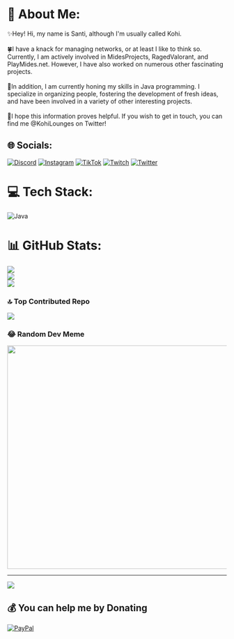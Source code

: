 # 💫 About Me:
✨Hey! Hi, my name is Santi, although I'm usually called Kohi.<br><br>🍀I have a knack for managing networks, or at least I like to think so. Currently, I am actively involved in MidesProjects, RagedValorant, and PlayMides.net. However, I have also worked on numerous other fascinating projects.<br><br>🌴In addition, I am currently honing my skills in Java programming. I specialize in organizing people, fostering the development of fresh ideas, and have been involved in a variety of other interesting projects.<br><br>🍁I hope this information proves helpful. If you wish to get in touch, you can find me @KohiLounges on Twitter!


## 🌐 Socials:
[![Discord](https://img.shields.io/badge/Discord-%237289DA.svg?logo=discord&logoColor=white)](https://discord.gg/discord.gg/playmides) [![Instagram](https://img.shields.io/badge/Instagram-%23E4405F.svg?logo=Instagram&logoColor=white)](https://instagram.com/KohiLounges) [![TikTok](https://img.shields.io/badge/TikTok-%23000000.svg?logo=TikTok&logoColor=white)](https://tiktok.com/@KohiLounges) [![Twitch](https://img.shields.io/badge/Twitch-%239146FF.svg?logo=Twitch&logoColor=white)](https://twitch.tv/KohiLounges) [![Twitter](https://img.shields.io/badge/Twitter-%231DA1F2.svg?logo=Twitter&logoColor=white)](https://twitter.com/KohiLounges) 

# 💻 Tech Stack:
![Java](https://img.shields.io/badge/java-%23ED8B00.svg?style=for-the-badge&logo=java&logoColor=white)
# 📊 GitHub Stats:
![](https://github-readme-stats.vercel.app/api?username=KohiLoungess&theme=radical&hide_border=false&include_all_commits=false&count_private=false)<br/>
![](https://github-readme-streak-stats.herokuapp.com/?user=KohiLoungess&theme=radical&hide_border=false)<br/>
![](https://github-readme-stats.vercel.app/api/top-langs/?username=KohiLoungess&theme=radical&hide_border=false&include_all_commits=false&count_private=false&layout=compact)

### 🔝 Top Contributed Repo
![](https://github-contributor-stats.vercel.app/api?username=KohiLoungess&limit=5&theme=dark&combine_all_yearly_contributions=true)

### 😂 Random Dev Meme
<img src="https://i.imgur.com/af4X6ZE.jpg" width="512px"/>

---
[![](https://visitcount.itsvg.in/api?id=KohiLoungess&icon=0&color=0)](https://visitcount.itsvg.in)

  ## 💰 You can help me by Donating
  [![PayPal](https://img.shields.io/badge/PayPal-00457C?style=for-the-badge&logo=paypal&logoColor=white)](https://paypal.me/KohiLounges) 

  
<!-- Proudly created with GPRM ( https://gprm.itsvg.in ) -->
